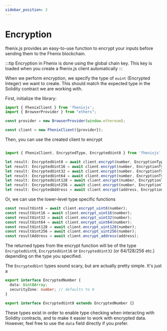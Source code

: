 ```yaml
---
sidebar_position: 2
---
```


# Encryption

fhenix.js provides an easy-to-use function to encrypt your inputs before sending them to the Fhenix blockchain.

:::tip
Encryption in Fhenix is done using the global chain key. This key is loaded when you create a fhenix.js client automatically
:::

When we perform encryption, we specify the type of `euint` (Encrypted Integer) we want to create. This should match the expected type in the Solidity contract we are working with.

First, initialize the library:

```Typescript
import { FhenixClient } from 'fhenixjs';
import { BrowserProvider } from "ethers";

const provider = new BrowserProvider(window.ethereum);

const client = new FhenixClient({provider});
```
Then, you can use the created client to encrypt

```Typescript

import { FhenixClient, EncryptedType, EncryptedUint8 } from 'fhenixjs';

let result: EncryptedUint8 = await client.encrypt(number, EncryptionTypes.uint8);
let result: EncryptedUint16 = await client.encrypt(number, EncryptionTypes.uint16);
let result: EncryptedUint32 = await client.encrypt(number, EncryptionTypes.uint32);
let result: EncryptedUint64 = await client.encrypt(number, EncryptionTypes.uint64);
let result: EncryptedUint128 = await client.encrypt(number, EncryptionTypes.uint128);
let result: EncryptedUint256 = await client.encrypt(number, EncryptionTypes.uint256);
let result: EncryptedAddress = await client.encrypt(address, EncryptionTypes.address);

```

Or, we can use the lower-level type specific functions

```javascript
const resultUint8 = await client.encrypt_uint8(number);
const resultUint16 = await client.encrypt_uint16(number);
const resultUint32 = await client.encrypt_uint32(number);
const resultUint64 = await client.encrypt_uint64(number);
const resultUint128 = await client.encrypt_uint128(number);
const resultUint256 = await client.encrypt_uint256(number);
const resultAddress = await client.encrypt_address(address);
```

The returned types from the encrypt function will be of the type `EncryptedUint8`, `EncryptedUint16` or `EncryptedUint32` (or 64/128/256 etc.) depending on the type you specified.

The `EncryptedUint` types sound scary, but are actually pretty simple. It's just a

```typescript
export interface EncryptedNumber {
  data: Uint8Array;
  securityZone: number; // defaults to 0
}

export interface EncryptedUint8 extends EncryptedNumber {}
```

These types exist in order to enable type checking when interacting with Solidity contracts, and to make it easier to work with encrypted data.
However, feel free to use the `data` field directly if you prefer.
